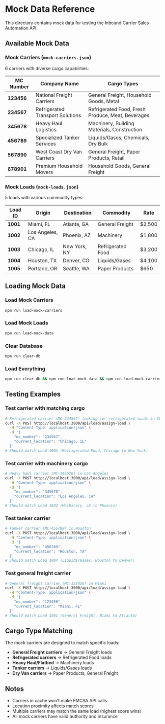 # Mock Data Reference

This directory contains mock data for testing the Inbound Carrier Sales Automation API.

## Available Mock Data

### Mock Carriers (`mock-carriers.json`)
6 carriers with diverse cargo capabilities:

| MC Number | Company Name | Cargo Types |
|-----------|--------------|-------------|
| **123456** | National Freight Carriers | General Freight, Household Goods, Metal |
| **234567** | Refrigerated Transport Solutions | Refrigerated Food, Fresh Produce, Meat, Beverages |
| **345678** | Heavy Haul Logistics | Machinery, Building Materials, Construction |
| **456789** | Specialized Tanker Services | Liquids/Gases, Chemicals, Dry Bulk |
| **567890** | West Coast Dry Van Carriers | General Freight, Paper Products, Retail |
| **678901** | Premium Household Movers | Household Goods, General Freight |

### Mock Loads (`mock-loads.json`)
5 loads with various commodity types:

| Load ID | Origin | Destination | Commodity | Rate |
|---------|--------|-------------|-----------|------|
| **1001** | Miami, FL | Atlanta, GA | General Freight | $2,500 |
| **1002** | Los Angeles, CA | Phoenix, AZ | Machinery | $1,800 |
| **1003** | Chicago, IL | New York, NY | Refrigerated Food | $3,200 |
| **1004** | Houston, TX | Denver, CO | Liquids/Gases | $4,100 |
| **1005** | Portland, OR | Seattle, WA | Paper Products | $650 |

## Loading Mock Data

### Load Mock Carriers
```bash
npm run load-mock-carriers
```

### Load Mock Loads
```bash
npm run load-mock-data
```

### Clear Database
```bash
npm run clear-db
```

### Load Everything
```bash
npm run clear-db && npm run load-mock-data && npm run load-mock-carriers
```

## Testing Examples

### Test carrier with matching cargo
```bash
# Refrigerated carrier (MC-234567) looking for refrigerated loads in Chicago
curl -X POST http://localhost:3000/api/load/assign-load \
  -H "Content-Type: application/json" \
  -d '{
    "mc_number": "234567",
    "current_location": "Chicago, IL"
  }'
# Should match Load 1003 (Refrigerated Food, Chicago to New York)
```

### Test carrier with machinery cargo
```bash
# Heavy haul carrier (MC-345678) in Los Angeles
curl -X POST http://localhost:3000/api/load/assign-load \
  -H "Content-Type: application/json" \
  -d '{
    "mc_number": "345678",
    "current_location": "Los Angeles, CA"
  }'
# Should match Load 1002 (Machinery, LA to Phoenix)
```

### Test tanker carrier
```bash
# Tanker carrier (MC-456789) in Houston
curl -X POST http://localhost:3000/api/load/assign-load \
  -H "Content-Type: application/json" \
  -d '{
    "mc_number": "456789",
    "current_location": "Houston, TX"
  }'
# Should match Load 1004 (Liquids/Gases, Houston to Denver)
```

### Test general freight carrier
```bash
# General freight carrier (MC-123456) in Miami
curl -X POST http://localhost:3000/api/load/assign-load \
  -H "Content-Type: application/json" \
  -d '{
    "mc_number": "123456",
    "current_location": "Miami, FL"
  }'
# Should match Load 1001 (General Freight, Miami to Atlanta)
```

## Cargo Type Matching

The mock carriers are designed to match specific loads:

- **General Freight carriers** → General Freight loads
- **Refrigerated carriers** → Refrigerated Food loads  
- **Heavy Haul/Flatbed** → Machinery loads
- **Tanker carriers** → Liquids/Gases loads
- **Dry Van carriers** → Paper Products, General Freight

## Notes

- Carriers in cache won't make FMCSA API calls
- Location proximity affects match scores
- Multiple carriers may match the same load (highest score wins)
- All mock carriers have valid authority and insurance

